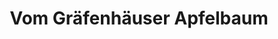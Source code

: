 ---
title: "Vom Gräfenhäuser Apfelbaum"
url: /weiterstadt/vom-graefenhaeuser-apfelbaum/
shop: Hofladen
---